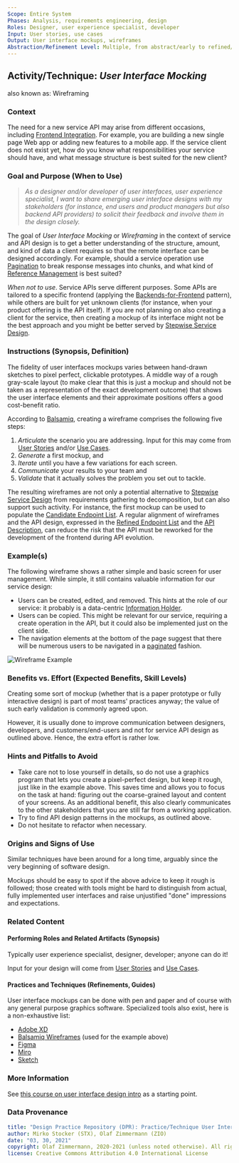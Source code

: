 ```yaml
---
Scope: Entire System
Phases: Analysis, requirements engineering, design
Roles: Designer, user experience specialist, developer
Input: User stories, use cases
Output: User interface mockups, wireframes
Abstraction/Refinement Level: Multiple, from abstract/early to refined/concrete
---
```


Activity/Technique: *User Interface Mocking*
------------------------
also known as: Wireframing


### Context
The need for a new service API may arise from different occasions, including [Frontend Integration](https://microservice-api-patterns.org/patterns/foundation/FrontendIntegration). For example, you are building a new single page Web app or adding new features to a mobile app. If the service client does not exist yet, how do you know what responsibilities your service should have, and what message structure is best suited for the new client?

### Goal and Purpose (When to Use)
<!-- turned purpose into user story (for consistency): -->

> *As a designer and/or developer of user interfaces, user experience specialist, I want to share emerging user interface designs with my stakeholders (for instance, end users and product managers but also backend API providers) to solicit their feedback and involve them in the design closely.* 

The goal of *User Interface Mocking* or *Wireframing* in the context of service and API design is to get a better understanding of the structure, amount, and kind of data a client requires so that the remote interface can be designed accordingly. For example, should a service operation use [Pagination](https://www.microservice-api-patterns.org/patterns/structure/compositeRepresentations/Pagination) to break response messages into chunks, and what kind of [Reference Management](https://www.microservice-api-patterns.org/patterns/quality/#reference-management/) is best suited? 

*When not to use*. Service APIs serve different purposes. Some APIs are tailored to a specific frontend (applying the [Backends-for-Frontend](https://samnewman.io/patterns/architectural/bff/) pattern), while others are built for yet unknown clients (for instance, when your product offering is the API itself). If you are not planning on also creating a client for the service, then creating a mockup of its interface might not be the best approach and you might be better served by [Stepwise Service Design](SDPR-StepwiseServiceDesign.md).

### Instructions (Synopsis, Definition)
The fidelity of user interfaces mockups <!-- note: "mocks" refers to the testing concept of a mock, an imitation, whereas a UI mockup is a simple model. --> varies between hand-drawn sketches to pixel perfect, clickable prototypes. A middle way of a rough gray-scale layout (to make clear that this is just a mockup and should not be taken as a representation of the exact development outcome) that shows the user interface elements and their approximate positions offers a good cost-benefit ratio.

<!-- TODO turn into miro flowchart -->
According to [Balsamiq](https://balsamiq.com/learn/articles/five-steps-to-great-wireframes/), creating a wireframe comprises the following five steps: 

1. *Articulate* the scenario you are addressing. Input for this may come from [User Stories](../artifact-templates/DPR-UserStory.md) and/or [Use Cases](../artifact-templates/DPR-UseCase.md).
1. *Generate* a first mockup, and
1. *Iterate* until you have a few variations for each screen.
1. *Communicate* your results to your team and
1. *Validate* that it actually solves the problem you set out to tackle.

The resulting wireframes are not only a potential alternative to [Stepwise Service Design](SDPR-StepwiseServiceDesign.md) from requirements gathering to decomposition, but can also support such activity. For instance, the first mockup can be used to populate the [Candidate Endpoint List](../artifact-templates/SDPR-CandidateEndpointList.md). A regular alignment of wireframes and the API design, expressed in the [Refined Endpoint List](../artifact-templates/SDPR-RefinedEndpointList.md) and the [API Description](../artifact-templates/SDPR-APIDescription.md), can reduce the risk that the API must be reworked for the development of the frontend during API evolution.
 

### Example(s)

The following wireframe shows a rather simple and basic screen for user management. While simple, it still contains valuable information for our service design:

* Users can be created, edited, and removed. This hints at the role of our service: it probably is a data-centric [Information Holder](https://www.microservice-api-patterns.org/patterns/responsibility/endpointRoles/InformationHolderResource).
* Users can be copied. This might be relevant for our service, requiring a create operation in the API, but it could also be implemented just on the client side.
* The navigation elements at the bottom of the page suggest that there will be numerous users to be navigated in a [paginated](https://www.microservice-api-patterns.org/patterns/structure/compositeRepresentations/Pagination) fashion. 

![Wireframe Example](/activities/images/Wireframe-Example.png)

### Benefits vs. Effort (Expected Benefits, Skill Levels)
Creating some sort of mockup (whether that is a paper prototype or fully interactive design) is part of most teams' practices anyway; the value of such early validation is commonly agreed upon.

However, it is usually done to improve communication between designers, developers, and customers/end-users and not for service API design as outlined above. Hence, the extra effort is rather low. 


### Hints and Pitfalls to Avoid

* Take care not to lose yourself in details, so do not use a graphics program that lets you create a pixel-perfect design, but keep it rough, just like in the example above. This saves time and allows you to focus on the task at hand: figuring out the coarse-grained layout and content of your screens. As an additional benefit, this also clearly communicates to the other stakeholders that you are still far from a working application.
* Try to find API design patterns in the mockups, as outlined above.
* Do not hesitate to refactor when necessary.

### Origins and Signs of Use
Similar techniques have been around for a long time, arguably since the very beginning of software design.

Mockups should be easy to spot if the above advice to keep it rough is followed; those created with tools might be hard to distinguish from actual, fully implemented user interfaces and raise unjustified "done" impressions and expectations. 


### Related Content

#### Performing Roles and Related Artifacts (Synopsis)
Typically user experience specialist, designer, developer; anyone can do it!

Input for your design will come from [User Stories](../artifact-templates/DPR-UserStory.md) and [Use Cases](../artifact-templates/DPR-UseCase.md). <!-- TODO which artifacts come out if this? -->

#### Practices and Techniques (Refinements, Guides)
User interface mockups can be done with pen and paper and of course with any general purpose graphics software. Specialized tools also exist, here is a non-exhaustive list:

* [Adobe XD](https://www.adobe.com/products/xd.html)
* [Balsamiq Wireframes](https://balsamiq.com/) (used for the example above)
* [Figma](https://www.figma.com/)
* [Miro](https://miro.com)
* [Sketch](https://www.sketch.com/)


### More Information 
See [this course on user interface design intro](https://balsamiq.com/learn/courses/intro-to-ui-design/) as a starting point.


### Data Provenance 

```yaml
title: "Design Practice Repository (DPR): Practice/Technique User Interface Mocking"
author: Mirko Stocker (STX), Olaf Zimmermann (ZIO)
date: "03, 30, 2021"
copyright: Olaf Zimmermann, 2020-2021 (unless noted otherwise). All rights reserved.
license: Creative Commons Attribution 4.0 International License
```

